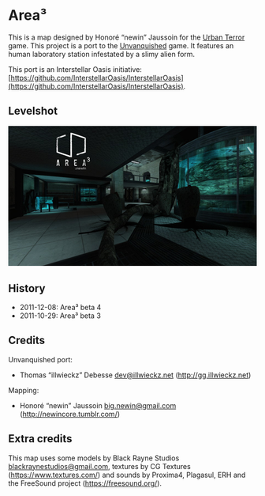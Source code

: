 Area³
=====

This is a map designed by Honoré “newin” Jaussoin for the [Urban Terror](http://www.urbanterror.info) game. This project is a port to the [Unvanquished](https://unvanquished.net) game. It features an human laboratory station infestated by a slimy alien form.

This port is an Interstellar Oasis initiative: [https://github.com/InterstellarOasis/InterstellarOasis](https://github.com/InterstellarOasis/InterstellarOasis).

Levelshot
---------

![Levelshot](meta/area3/area3_web.jpg)

History
-------

* 2011-12-08:	Area³ beta 4
* 2011-10-29:	Area³ beta 3

Credits
-------

Unvanquished port:

* Thomas “illwieckz” Debesse <dev@illwieckz.net> (http://gg.illwieckz.net)

Mapping:

* Honoré “newin” Jaussoin <big.newin@gmail.com> (http://newincore.tumblr.com/)

Extra credits
-------------

This map uses some models by Black Rayne Studios <blackraynestudios@gmail.com>, textures by CG Textures (https://www.textures.com/) and sounds by Proxima4, Plagasul, ERH and the FreeSound project (https://freesound.org/).

